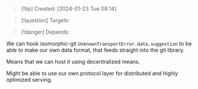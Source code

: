 
>[!tip] Created: [2024-01-23 Tue 09:14]

>[!question] Targets: 

>[!danger] Depends: 

We can hook isomorphic-git `UnknownTransportError.data.suggestion` to be able to make our own data format, that feeds straight into the git library.

Means that we can host it using decentralized means.

Might be able to use our own protocol layer for distributed and highly optimized serving.